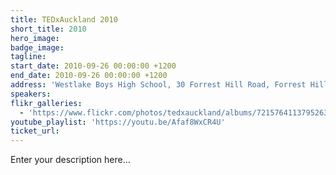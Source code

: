 ```yaml
---
title: TEDxAuckland 2010
short_title: 2010
hero_image:
badge_image:
tagline:
start_date: 2010-09-26 00:00:00 +1200
end_date: 2010-09-26 00:00:00 +1200
address: 'Westlake Boys High School, 30 Forrest Hill Road, Forrest Hill, Auckland 0620'
speakers:
flikr_galleries:
  - 'https://www.flickr.com/photos/tedxauckland/albums/72157641137952633'
youtube_playlist: 'https://youtu.be/Afaf8WxCR4U'
ticket_url:
---
```


Enter your description here…